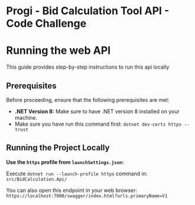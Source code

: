 # Progi - Bid Calculation Tool API - Code Challenge

# Running the web API 

This guide provides step-by-step instructions to run this api locally

## Prerequisites
Before proceeding, ensure that the following prerequisites are met:

- **.NET Version 8:** Make sure to have .NET version 8 installed on your machine.
- Make sure you have run this command first: `dotnet dev-certs https --trust`

## Running the Project Locally

**Use the `https` profile from `launchSettings.json`:**

Execute `dotnet run --launch-profile https` command in: `src/BidCalculation.Api/`

You can also open this endpoint in your web browser:
`https://localhost:7000/swagger/index.html?urls.primaryName=V1`